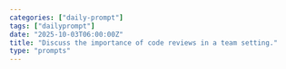 ```yaml
---
categories: ["daily-prompt"]
tags: ["dailyprompt"]
date: "2025-10-03T06:00:00Z"
title: "Discuss the importance of code reviews in a team setting."
type: "prompts"
---
```

